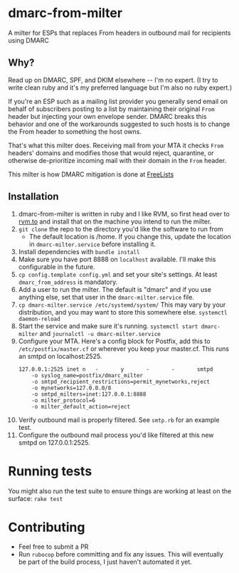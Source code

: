 # dmarc-from-milter
A milter for ESPs that replaces From headers in outbound mail for recipients using DMARC

## Why?
Read up on DMARC, SPF, and DKIM elsewhere -- I'm no expert. (I try to write clean ruby and it's my preferred language but I'm also no ruby expert.)

If you're an ESP such as a mailing list provider you generally send email on behalf of subscribers posting to a list by maintaining their original `From` header but injecting your own envelope sender. DMARC breaks this behavior and one of the workarounds suggested to such hosts is to change the From header to something the host owns. 

That's what this milter does. Receiving mail from your MTA it checks `From` headers' domains and modifies those that would reject, quarantine, or otherwise de-prioritize incoming mail with their domain in the `From` header.

This milter is how DMARC mitigation is done at [FreeLists](https://www.freelists.org)

## Installation
1. dmarc-from-milter is written in ruby and I like RVM, so first head over to [rvm.to](https://rvm.io) and install that on the machine you intend to run the milter.
1. `git clone` the repo to the directory you'd like the software to run from
    - The default location is /home. If you change this, update the location in `dmarc-milter.service` before installing it.
1. Install dependencies with `bundle install`
1. Make sure you have port 8888 on `localhost` available. I'll make this configurable in the future.
1. `cp config.template config.yml` and set your site's settings. At least `dmarc_from_address` is mandatory.
1. Add a user to run the milter. The default is "dmarc" and if you use anything else, set that user in the `dmarc-milter.service` file.
1. `cp dmarc-milter.service /etc/systemd/system/` This may vary by your distribution, and you may want to store this somewhere else. `systemctl daemon-reload`
1. Start the service and make sure it's running. `systemctl start dmarc-milter` and `journalctl -u dmarc-milter.service`
1. Configure your MTA. Here's a config block for Postfix, add this to `/etc/postfix/master.cf` or wherever you keep your master.cf. This runs an smtpd on localhost:2525.
    ```
    127.0.0.1:2525 inet n   -       y       -       -       smtpd
        -o syslog_name=postfix/dmarc_milter
        -o smtpd_recipient_restrictions=permit_mynetworks,reject
        -o mynetworks=127.0.0.0/8
        -o smtpd_milters=inet:127.0.0.1:8888
        -o milter_protocol=6
        -o milter_default_action=reject
    ```
1. Verify outbound mail is properly filtered. See `smtp.rb` for an example test.
1. Configure the outbound mail process you'd like filtered at this new smtpd on 127.0.0.1:2525.

# Running tests
You might also run the test suite to ensure things are working at least on the surface: `rake test`

# Contributing
- Feel free to submit a PR
- Run `rubocop` before committing and fix any issues. This will eventually be part of the build process, I just haven't automated it yet.

